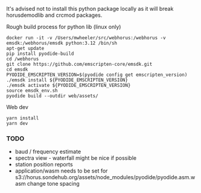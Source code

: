 It's advised not to install this python package locally as it will break horusdemodlib and crcmod packages.

Rough build process for python lib (linux only)
```
docker run -it -v /Users/mwheeler/src/webhorus:/webhorus -v emsdk:/webhorus/emsdk python:3.12 /bin/sh
apt-get update
pip install pyodide-build
cd /webhorus
git clone https://github.com/emscripten-core/emsdk.git
cd emsdk
PYODIDE_EMSCRIPTEN_VERSION=$(pyodide config get emscripten_version)
./emsdk install ${PYODIDE_EMSCRIPTEN_VERSION}
./emsdk activate ${PYODIDE_EMSCRIPTEN_VERSION}
source emsdk_env.sh
pyodide build --outdir web/assets/
```

Web dev
```
yarn install
yarn dev
```

### TODO

- baud / frequency estimate
- spectra view - waterfall might be nice if possible
- station position reports
- application/wasm needs to be set for s3://horus.sondehub.org/assets/node_modules/pyodide/pyodide.asm.wasm
change tone spacing